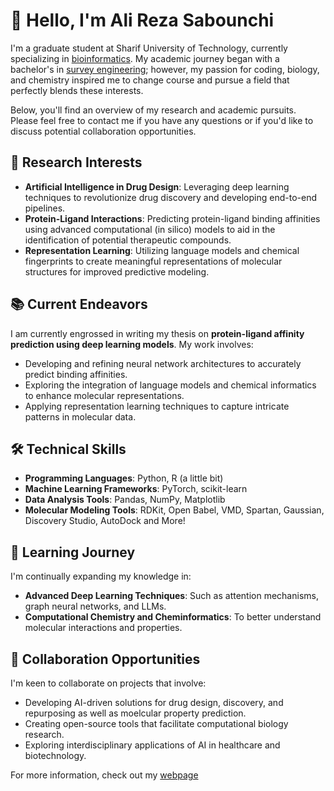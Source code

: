 # 👋 Hello, I'm Ali Reza Sabounchi

I'm a graduate student at Sharif University of Technology, currently specializing in [bioinformatics](https://en.wikipedia.org/wiki/Bioinformatics). My academic journey began with a bachelor's in [survey engineering](https://en.wikipedia.org/wiki/Surveying); however, my passion for coding, biology, and chemistry inspired me to change course and pursue a field that perfectly blends these interests.

Below, you'll find an overview of my research and academic pursuits. Please feel free to contact me if you have any questions or if you'd like to discuss potential collaboration opportunities.


## 🔬 Research Interests

- **Artificial Intelligence in Drug Design**: Leveraging deep learning techniques to revolutionize drug discovery and developing end-to-end pipelines.
- **Protein-Ligand Interactions**: Predicting protein-ligand binding affinities using advanced computational (in silico) models to aid in the identification of potential therapeutic compounds.
- **Representation Learning**: Utilizing language models and chemical fingerprints to create meaningful representations of molecular structures for improved predictive modeling.

## 📚 Current Endeavors

I am currently engrossed in writing my thesis on **protein-ligand affinity prediction using deep learning models**. My work involves:
- Developing and refining neural network architectures to accurately predict binding affinities.
- Exploring the integration of language models and chemical informatics to enhance molecular representations.
- Applying representation learning techniques to capture intricate patterns in molecular data.

## 🛠️ Technical Skills

- **Programming Languages**: Python, R (a little bit)
- **Machine Learning Frameworks**: PyTorch, scikit-learn
- **Data Analysis Tools**: Pandas, NumPy, Matplotlib
- **Molecular Modeling Tools**: RDKit, Open Babel, VMD, Spartan, Gaussian, Discovery Studio, AutoDock and More!

## 🌱 Learning Journey

I'm continually expanding my knowledge in:
- **Advanced Deep Learning Techniques**: Such as attention mechanisms, graph neural networks, and LLMs.
- **Computational Chemistry and Cheminformatics**: To better understand molecular interactions and properties.

## 🤝 Collaboration Opportunities

I'm keen to collaborate on projects that involve:
- Developing AI-driven solutions for drug design, discovery, and repurposing as well as moelcular property prediction.
- Creating open-source tools that facilitate computational biology research.
- Exploring interdisciplinary applications of AI in healthcare and biotechnology.

For more information, check out my [webpage](https://alirezasabounchi.github.io/)
